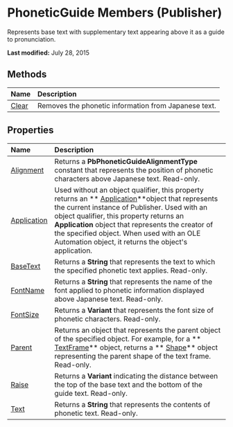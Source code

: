 
# PhoneticGuide Members (Publisher)
Represents base text with supplementary text appearing above it as a guide to pronunciation.

 **Last modified:** July 28, 2015


## Methods



|**Name**|**Description**|
|:-----|:-----|
| [Clear](2f6d1214-9990-13dc-36ad-a9e6a23c6a7b.md)|Removes the phonetic information from Japanese text.|

## Properties



|**Name**|**Description**|
|:-----|:-----|
| [Alignment](a3cf0d48-d695-4162-1ed1-23efe15a5358.md)|Returns a  **PbPhoneticGuideAlignmentType** constant that represents the position of phonetic characters above Japanese text. Read-only.|
| [Application](27a0aca5-4033-bc46-4831-10e5e6061e4b.md)|Used without an object qualifier, this property returns an  ** [Application](acfc7efb-e6a5-a89a-3aee-3cb4af2f3508.md)**object that represents the current instance of Publisher. Used with an object qualifier, this property returns an  **Application** object that represents the creator of the specified object. When used with an OLE Automation object, it returns the object's application.|
| [BaseText](e59ef54f-c650-1a3e-717b-b4b603f312c1.md)|Returns a  **String** that represents the text to which the specified phonetic text applies. Read-only.|
| [FontName](d343ebdc-419d-2256-7e07-4e697e8df34b.md)|Returns a  **String** that represents the name of the font applied to phonetic information displayed above Japanese text. Read-only.|
| [FontSize](48b225d5-2428-e292-99e1-1b6288fba4f3.md)|Returns a  **Variant** that represents the font size of phonetic characters. Read-only.|
| [Parent](ea90594f-9f89-1e84-96e3-034b0016ef18.md)|Returns an object that represents the parent object of the specified object. For example, for a  ** [TextFrame](95e88f5a-b3dc-272e-7c1d-5282c97ae11e.md)** object, returns a ** [Shape](666cb7f0-62a8-f419-9838-007ef29506ee.md)** object representing the parent shape of the text frame. Read-only.|
| [Raise](8c7bd7e9-1b63-ded0-5021-99995296ad08.md)|Returns a  **Variant** indicating the distance between the top of the base text and the bottom of the guide text. Read-only.|
| [Text](740971c4-d66d-dbd3-019b-b2d4ffc9de62.md)|Returns a  **String** that represents the contents of phonetic text. Read-only.|
